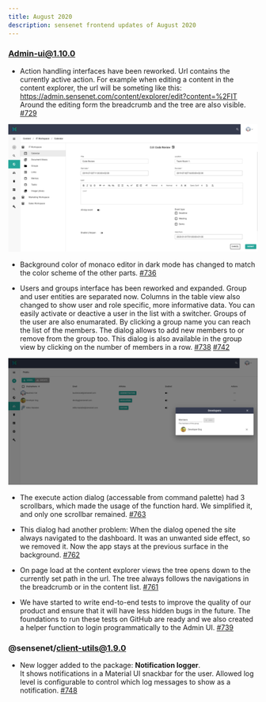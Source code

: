 ```yaml
---
title: August 2020
description: sensenet frontend updates of August 2020
---
```


### Admin-ui@1.10.0

- Action handling interfaces have been reworked. Url contains the currently active action. For example when editing a content in the content explorer, the url will be someting like this: https://admin.sensenet.com/content/explorer/edit?content=%2FIT \
Around the editing form the breadcrumb and the tree are also visible.
 [#729](https://github.com/SenseNet/sn-client/pull/729)

![EditView](/img/edit-view-2020-08.png "EditView")

- Background color of monaco editor in dark mode has changed to match the color scheme of the other parts. [#736](https://github.com/SenseNet/sn-client/pull/736)

- Users and groups interface has been reworked and expanded. Group and user entities are separated now. Columns in the table view also changed to show user and role specific, more informative data. You can easily activate or deactive a user in the list with a switcher. Groups of the user are also enumarated. By clicking a group name you can reach the list of the members. The dialog allows to add new members to or remove from the group too. This dialog is also available in the group view by clicking on the number of members in a row. [#738](https://github.com/SenseNet/sn-client/pull/738) [#742](https://github.com/SenseNet/sn-client/pull/742)

![UsersAndGroups](/img/users-and-groups-2020-08.png "UsersAndGroups")

- The execute action dialog (accessable from command palette) had 3 scrollbars, which made the usage of the function hard. We simplified it, and only one scrollbar remained. [#763](https://github.com/SenseNet/sn-client/pull/763)

- This dialog had another problem: When the dialog opened the site always navigated to the dashboard. It was an unwanted side effect, so we removed it. Now the app stays at the previous surface in the background. [#762](https://github.com/SenseNet/sn-client/pull/762)

- On page load at the content explorer views the tree opens down to the currently set path in the url. The tree always follows the navigations in the breadcrumb or in the content list. [#761](https://github.com/SenseNet/sn-client/pull/761)

- We have started to write end-to-end tests to improve the quality of our product and ensure that it will have less hidden bugs in the future. The foundations to run these tests on GitHub are ready and we also created a helper function to login programmatically to the Admin UI. [#739](https://github.com/SenseNet/sn-client/pull/739)

### @sensenet/client-utils@1.9.0

- New logger added to the package: **Notification logger**.\
It shows notifications in a Material UI snackbar for the user. Allowed log level is configurable to control which log messages to show as a notification. [#748](https://github.com/SenseNet/sn-client/pull/748)
